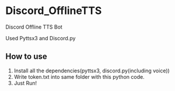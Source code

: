 # Discord_OfflineTTS
Discord Offline TTS Bot 

Used Pyttsx3 and Discord.py

## How to use ##
1. Install all the dependencies(pyttsx3, discord.py(including voice))
2. Write token.txt into same folder with this python code.
3. Just Run!

